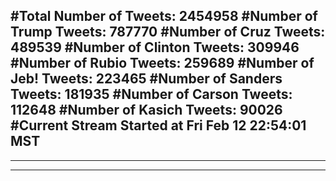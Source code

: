 #Total Number of Tweets: 2454958 
#Number of Trump Tweets: 787770
#Number of Cruz Tweets: 489539
#Number of Clinton Tweets: 309946
#Number of Rubio Tweets: 259689
#Number of Jeb! Tweets: 223465
#Number of Sanders Tweets: 181935
#Number of Carson Tweets: 112648
#Number of Kasich Tweets: 90026
#Current Stream Started at Fri Feb 12 22:54:01 MST
---
---
---
